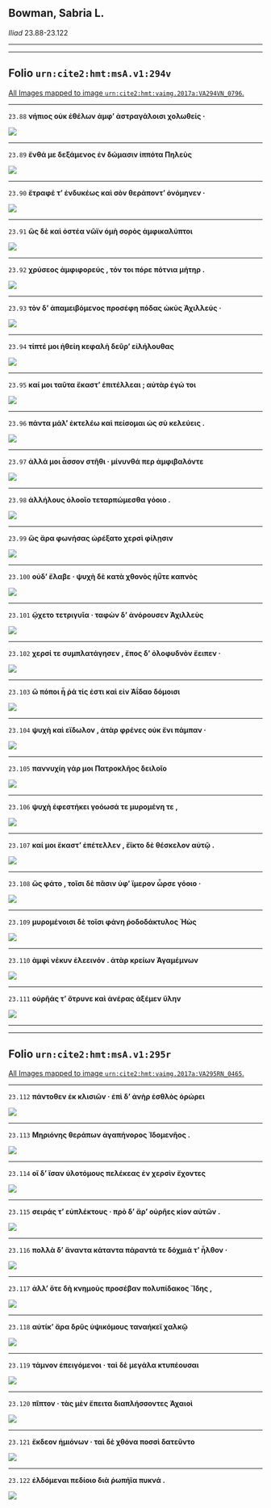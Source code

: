 

## Bowman, Sabria L.

*Iliad* 23.88-23.122

---

---

## **Folio `urn:cite2:hmt:msA.v1:294v`**



[All Images mapped to image `urn:cite2:hmt:vaimg.2017a:VA294VN_0796`.](http://www.homermultitext.org/ict2/index.html?urn=urn:cite2:hmt:vaimg.2017a:VA294VN_0796@0.4740,0.2660,0.4324,0.02227&urn=urn:cite2:hmt:vaimg.2017a:VA294VN_0796@0.4661,0.2849,0.4304,0.02144&urn=urn:cite2:hmt:vaimg.2017a:VA294VN_0796@0.4775,0.3084,0.4263,0.01853&urn=urn:cite2:hmt:vaimg.2017a:VA294VN_0796@0.4663,0.3245,0.4309,0.02642&urn=urn:cite2:hmt:vaimg.2017a:VA294VN_0796@0.4722,0.3434,0.4322,0.02573&urn=urn:cite2:hmt:vaimg.2017a:VA294VN_0796@0.4755,0.3638,0.4475,0.02324&urn=urn:cite2:hmt:vaimg.2017a:VA294VN_0796@0.4735,0.3840,0.4300,0.02213&urn=urn:cite2:hmt:vaimg.2017a:VA294VN_0796@0.4797,0.4039,0.4305,0.02089&urn=urn:cite2:hmt:vaimg.2017a:VA294VN_0796@0.4722,0.4221,0.4490,0.02158&urn=urn:cite2:hmt:vaimg.2017a:VA294VN_0796@0.4729,0.4390,0.4480,0.02310&urn=urn:cite2:hmt:vaimg.2017a:VA294VN_0796@0.4722,0.4602,0.3736,0.02116&urn=urn:cite2:hmt:vaimg.2017a:VA294VN_0796@0.4742,0.4787,0.4108,0.02227&urn=urn:cite2:hmt:vaimg.2017a:VA294VN_0796@0.4738,0.4954,0.4499,0.02434&urn=urn:cite2:hmt:vaimg.2017a:VA294VN_0796@0.4749,0.5151,0.4313,0.02227&urn=urn:cite2:hmt:vaimg.2017a:VA294VN_0796@0.4761,0.5325,0.4471,0.02794&urn=urn:cite2:hmt:vaimg.2017a:VA294VN_0796@0.4725,0.5527,0.4320,0.02227&urn=urn:cite2:hmt:vaimg.2017a:VA294VN_0796@0.4805,0.5701,0.4359,0.02725&urn=urn:cite2:hmt:vaimg.2017a:VA294VN_0796@0.4777,0.5900,0.3882,0.02490&urn=urn:cite2:hmt:vaimg.2017a:VA294VN_0796@0.4681,0.6083,0.4060,0.02545&urn=urn:cite2:hmt:vaimg.2017a:VA294VN_0796@0.4709,0.6272,0.4451,0.02448&urn=urn:cite2:hmt:vaimg.2017a:VA294VN_0796@0.4788,0.6476,0.4263,0.02158&urn=urn:cite2:hmt:vaimg.2017a:VA294VN_0796@0.4845,0.6667,0.4283,0.02213&urn=urn:cite2:hmt:vaimg.2017a:VA294VN_0796@0.4757,0.6852,0.4436,0.02393&urn=urn:cite2:hmt:vaimg.2017a:VA294VN_0796@0.4775,0.7059,0.4352,0.02932)

---- 

 `23.88`  **νήπιος οὐκ ἐθέλων ἀμφʼ ἀστραγάλοισι χολωθείς ·** 

 <a href="http://www.homermultitext.org/ict2/index.html?urn=urn:cite2:hmt:vaimg.2017a:VA294VN_0796@0.4740,0.2660,0.4324,0.02227"><img src="http://beta.hpcc.uh.edu/scs/image/500/500/urn:cite2:hmt:vaimg.2017a:VA294VN_0796@0.4740,0.2660,0.4324,0.02227"/></a> 

---- 

 `23.89`  **ἔνθά με δεξάμενος ἐν δώμασιν ἱππότα Πηλεὺς** 

 <a href="http://www.homermultitext.org/ict2/index.html?urn=urn:cite2:hmt:vaimg.2017a:VA294VN_0796@0.4661,0.2849,0.4304,0.02144"><img src="http://beta.hpcc.uh.edu/scs/image/500/500/urn:cite2:hmt:vaimg.2017a:VA294VN_0796@0.4661,0.2849,0.4304,0.02144"/></a> 

---- 

 `23.90`  **ἔτραφέ τʼ ἐνδυκέως καὶ σὸν θεράποντʼ ὀνόμηνεν ·** 

 <a href="http://www.homermultitext.org/ict2/index.html?urn=urn:cite2:hmt:vaimg.2017a:VA294VN_0796@0.4775,0.3084,0.4263,0.01853"><img src="http://beta.hpcc.uh.edu/scs/image/500/500/urn:cite2:hmt:vaimg.2017a:VA294VN_0796@0.4775,0.3084,0.4263,0.01853"/></a> 

---- 

 `23.91`  **ὣς δὲ καὶ ὀστέα νῶϊν ὁμὴ σορὸς ἀμφικαλύπτοι** 

 <a href="http://www.homermultitext.org/ict2/index.html?urn=urn:cite2:hmt:vaimg.2017a:VA294VN_0796@0.4663,0.3245,0.4309,0.02642"><img src="http://beta.hpcc.uh.edu/scs/image/500/500/urn:cite2:hmt:vaimg.2017a:VA294VN_0796@0.4663,0.3245,0.4309,0.02642"/></a> 

---- 

 `23.92`  **χρύσεος ἀμφιφορεύς , τόν τοι πόρε πότνια μήτηρ .** 

 <a href="http://www.homermultitext.org/ict2/index.html?urn=urn:cite2:hmt:vaimg.2017a:VA294VN_0796@0.4722,0.3434,0.4322,0.02573"><img src="http://beta.hpcc.uh.edu/scs/image/500/500/urn:cite2:hmt:vaimg.2017a:VA294VN_0796@0.4722,0.3434,0.4322,0.02573"/></a> 

---- 

 `23.93`  **τὸν δʼ ἀπαμειβόμενος προσέφη πόδας ὠκὺς Ἀχιλλεύς ·** 

 <a href="http://www.homermultitext.org/ict2/index.html?urn=urn:cite2:hmt:vaimg.2017a:VA294VN_0796@0.4755,0.3638,0.4475,0.02324"><img src="http://beta.hpcc.uh.edu/scs/image/500/500/urn:cite2:hmt:vaimg.2017a:VA294VN_0796@0.4755,0.3638,0.4475,0.02324"/></a> 

---- 

 `23.94`  **τίπτέ μοι ἠθείη κεφαλὴ δεῦρʼ εἰλήλουθας** 

 <a href="http://www.homermultitext.org/ict2/index.html?urn=urn:cite2:hmt:vaimg.2017a:VA294VN_0796@0.4735,0.3840,0.4300,0.02213"><img src="http://beta.hpcc.uh.edu/scs/image/500/500/urn:cite2:hmt:vaimg.2017a:VA294VN_0796@0.4735,0.3840,0.4300,0.02213"/></a> 

---- 

 `23.95`  **καί μοι ταῦτα ἕκαστʼ ἐπιτέλλεαι ; αὐτὰρ ἐγώ τοι** 

 <a href="http://www.homermultitext.org/ict2/index.html?urn=urn:cite2:hmt:vaimg.2017a:VA294VN_0796@0.4797,0.4039,0.4305,0.02089"><img src="http://beta.hpcc.uh.edu/scs/image/500/500/urn:cite2:hmt:vaimg.2017a:VA294VN_0796@0.4797,0.4039,0.4305,0.02089"/></a> 

---- 

 `23.96`  **πάντα μάλʼ ἐκτελέω καὶ πείσομαι ὡς σὺ κελεύεις .** 

 <a href="http://www.homermultitext.org/ict2/index.html?urn=urn:cite2:hmt:vaimg.2017a:VA294VN_0796@0.4722,0.4221,0.4490,0.02158"><img src="http://beta.hpcc.uh.edu/scs/image/500/500/urn:cite2:hmt:vaimg.2017a:VA294VN_0796@0.4722,0.4221,0.4490,0.02158"/></a> 

---- 

 `23.97`  **ἀλλά μοι ἆσσον στῆθι · μίνυνθά περ ἀμφιβαλόντε** 

 <a href="http://www.homermultitext.org/ict2/index.html?urn=urn:cite2:hmt:vaimg.2017a:VA294VN_0796@0.4729,0.4390,0.4480,0.02310"><img src="http://beta.hpcc.uh.edu/scs/image/500/500/urn:cite2:hmt:vaimg.2017a:VA294VN_0796@0.4729,0.4390,0.4480,0.02310"/></a> 

---- 

 `23.98`  **ἀλλήλους ὀλοοῖο τεταρπώμεσθα γόοιο .** 

 <a href="http://www.homermultitext.org/ict2/index.html?urn=urn:cite2:hmt:vaimg.2017a:VA294VN_0796@0.4722,0.4602,0.3736,0.02116"><img src="http://beta.hpcc.uh.edu/scs/image/500/500/urn:cite2:hmt:vaimg.2017a:VA294VN_0796@0.4722,0.4602,0.3736,0.02116"/></a> 

---- 

 `23.99`  **ὣς ἄρα φωνήσας ὠρέξατο χερσὶ φίλῃσιν** 

 <a href="http://www.homermultitext.org/ict2/index.html?urn=urn:cite2:hmt:vaimg.2017a:VA294VN_0796@0.4742,0.4787,0.4108,0.02227"><img src="http://beta.hpcc.uh.edu/scs/image/500/500/urn:cite2:hmt:vaimg.2017a:VA294VN_0796@0.4742,0.4787,0.4108,0.02227"/></a> 

---- 

 `23.100`  **οὐδʼ ἔλαβε · ψυχὴ δὲ κατὰ χθονὸς ἠΰτε καπνὸς** 

 <a href="http://www.homermultitext.org/ict2/index.html?urn=urn:cite2:hmt:vaimg.2017a:VA294VN_0796@0.4738,0.4954,0.4499,0.02434"><img src="http://beta.hpcc.uh.edu/scs/image/500/500/urn:cite2:hmt:vaimg.2017a:VA294VN_0796@0.4738,0.4954,0.4499,0.02434"/></a> 

---- 

 `23.101`  **ᾤχετο τετριγυῖα · ταφὼν δʼ ἀνόρουσεν Ἀχιλλεὺς** 

 <a href="http://www.homermultitext.org/ict2/index.html?urn=urn:cite2:hmt:vaimg.2017a:VA294VN_0796@0.4749,0.5151,0.4313,0.02227"><img src="http://beta.hpcc.uh.edu/scs/image/500/500/urn:cite2:hmt:vaimg.2017a:VA294VN_0796@0.4749,0.5151,0.4313,0.02227"/></a> 

---- 

 `23.102`  **χερσί τε συμπλατάγησεν , ἔπος δʼ ὀλοφυδνὸν ἔειπεν ·** 

 <a href="http://www.homermultitext.org/ict2/index.html?urn=urn:cite2:hmt:vaimg.2017a:VA294VN_0796@0.4761,0.5325,0.4471,0.02794"><img src="http://beta.hpcc.uh.edu/scs/image/500/500/urn:cite2:hmt:vaimg.2017a:VA294VN_0796@0.4761,0.5325,0.4471,0.02794"/></a> 

---- 

 `23.103`  **ὢ πόποι ἦ ῥά τίς ἐστι καὶ εἰν Ἀΐδαο δόμοισι** 

 <a href="http://www.homermultitext.org/ict2/index.html?urn=urn:cite2:hmt:vaimg.2017a:VA294VN_0796@0.4725,0.5527,0.4320,0.02227"><img src="http://beta.hpcc.uh.edu/scs/image/500/500/urn:cite2:hmt:vaimg.2017a:VA294VN_0796@0.4725,0.5527,0.4320,0.02227"/></a> 

---- 

 `23.104`  **ψυχὴ καὶ εἴδωλον , ἀτὰρ φρένες οὐκ ἔνι πάμπαν ·** 

 <a href="http://www.homermultitext.org/ict2/index.html?urn=urn:cite2:hmt:vaimg.2017a:VA294VN_0796@0.4805,0.5701,0.4359,0.02725"><img src="http://beta.hpcc.uh.edu/scs/image/500/500/urn:cite2:hmt:vaimg.2017a:VA294VN_0796@0.4805,0.5701,0.4359,0.02725"/></a> 

---- 

 `23.105`  **παννυχίη γάρ μοι Πατροκλῆος δειλοῖο** 

 <a href="http://www.homermultitext.org/ict2/index.html?urn=urn:cite2:hmt:vaimg.2017a:VA294VN_0796@0.4777,0.5900,0.3882,0.02490"><img src="http://beta.hpcc.uh.edu/scs/image/500/500/urn:cite2:hmt:vaimg.2017a:VA294VN_0796@0.4777,0.5900,0.3882,0.02490"/></a> 

---- 

 `23.106`  **ψυχὴ ἐφεστήκει γοόωσά τε μυρομένη τε ,** 

 <a href="http://www.homermultitext.org/ict2/index.html?urn=urn:cite2:hmt:vaimg.2017a:VA294VN_0796@0.4681,0.6083,0.4060,0.02545"><img src="http://beta.hpcc.uh.edu/scs/image/500/500/urn:cite2:hmt:vaimg.2017a:VA294VN_0796@0.4681,0.6083,0.4060,0.02545"/></a> 

---- 

 `23.107`  **καί μοι ἕκαστʼ ἐπέτελλεν , ἔϊκτο δὲ θέσκελον αὐτῷ .** 

 <a href="http://www.homermultitext.org/ict2/index.html?urn=urn:cite2:hmt:vaimg.2017a:VA294VN_0796@0.4709,0.6272,0.4451,0.02448"><img src="http://beta.hpcc.uh.edu/scs/image/500/500/urn:cite2:hmt:vaimg.2017a:VA294VN_0796@0.4709,0.6272,0.4451,0.02448"/></a> 

---- 

 `23.108`  **ὣς φάτο , τοῖσι δὲ πᾶσιν ὑφʼ ἵμερον ὦρσε γόοιο ·** 

 <a href="http://www.homermultitext.org/ict2/index.html?urn=urn:cite2:hmt:vaimg.2017a:VA294VN_0796@0.4788,0.6476,0.4263,0.02158"><img src="http://beta.hpcc.uh.edu/scs/image/500/500/urn:cite2:hmt:vaimg.2017a:VA294VN_0796@0.4788,0.6476,0.4263,0.02158"/></a> 

---- 

 `23.109`  **μυρομένοισι δὲ τοῖσι φάνη ῥοδοδάκτυλος Ἠὼς** 

 <a href="http://www.homermultitext.org/ict2/index.html?urn=urn:cite2:hmt:vaimg.2017a:VA294VN_0796@0.4845,0.6667,0.4283,0.02213"><img src="http://beta.hpcc.uh.edu/scs/image/500/500/urn:cite2:hmt:vaimg.2017a:VA294VN_0796@0.4845,0.6667,0.4283,0.02213"/></a> 

---- 

 `23.110`  **ἀμφὶ νέκυν ἐλεεινόν . ἀτὰρ κρείων Ἀγαμέμνων** 

 <a href="http://www.homermultitext.org/ict2/index.html?urn=urn:cite2:hmt:vaimg.2017a:VA294VN_0796@0.4757,0.6852,0.4436,0.02393"><img src="http://beta.hpcc.uh.edu/scs/image/500/500/urn:cite2:hmt:vaimg.2017a:VA294VN_0796@0.4757,0.6852,0.4436,0.02393"/></a> 

---- 

 `23.111`  **οὐρῆάς τʼ ὄτρυνε καὶ ἀνέρας ἀξέμεν ὕλην** 

 <a href="http://www.homermultitext.org/ict2/index.html?urn=urn:cite2:hmt:vaimg.2017a:VA294VN_0796@0.4775,0.7059,0.4352,0.02932"><img src="http://beta.hpcc.uh.edu/scs/image/500/500/urn:cite2:hmt:vaimg.2017a:VA294VN_0796@0.4775,0.7059,0.4352,0.02932"/></a> 

---

---

## **Folio `urn:cite2:hmt:msA.v1:295r`**



[All Images mapped to image `urn:cite2:hmt:vaimg.2017a:VA295RN_0465`.](http://www.homermultitext.org/ict2/index.html?urn=urn:cite2:hmt:vaimg.2017a:VA295RN_0465@0.1964,0.2137,0.4565,0.03112&urn=urn:cite2:hmt:vaimg.2017a:VA295RN_0465@0.2054,0.2336,0.4434,0.02905&urn=urn:cite2:hmt:vaimg.2017a:VA295RN_0465@0.1958,0.2573,0.4724,0.02766&urn=urn:cite2:hmt:vaimg.2017a:VA295RN_0465@0.2084,0.2773,0.4383,0.02683&urn=urn:cite2:hmt:vaimg.2017a:VA295RN_0465@0.1984,0.2963,0.4829,0.02600&urn=urn:cite2:hmt:vaimg.2017a:VA295RN_0465@0.2003,0.3149,0.4403,0.02434&urn=urn:cite2:hmt:vaimg.2017a:VA295RN_0465@0.1971,0.3329,0.4267,0.02503&urn=urn:cite2:hmt:vaimg.2017a:VA295RN_0465@0.1986,0.3523,0.4274,0.02960&urn=urn:cite2:hmt:vaimg.2017a:VA295RN_0465@0.1951,0.3716,0.4182,0.02490&urn=urn:cite2:hmt:vaimg.2017a:VA295RN_0465@0.2030,0.3907,0.3979,0.02752&urn=urn:cite2:hmt:vaimg.2017a:VA295RN_0465@0.1949,0.4073,0.3849,0.02780)

---- 

 `23.112`  **πάντοθεν ἐκ κλισιῶν · ἐπὶ δʼ ἀνὴρ ἐσθλὸς ὀρώρει** 

 <a href="http://www.homermultitext.org/ict2/index.html?urn=urn:cite2:hmt:vaimg.2017a:VA295RN_0465@0.1964,0.2137,0.4565,0.03112"><img src="http://beta.hpcc.uh.edu/scs/image/500/500/urn:cite2:hmt:vaimg.2017a:VA295RN_0465@0.1964,0.2137,0.4565,0.03112"/></a> 

---- 

 `23.113`  **Μηριόνης θεράπων ἀγαπήνορος Ἰδομενῆος .** 

 <a href="http://www.homermultitext.org/ict2/index.html?urn=urn:cite2:hmt:vaimg.2017a:VA295RN_0465@0.2054,0.2336,0.4434,0.02905"><img src="http://beta.hpcc.uh.edu/scs/image/500/500/urn:cite2:hmt:vaimg.2017a:VA295RN_0465@0.2054,0.2336,0.4434,0.02905"/></a> 

---- 

 `23.114`  **οἳ δʼ ἴσαν ὑλοτόμους πελέκεας ἐν χερσὶν ἔχοντες** 

 <a href="http://www.homermultitext.org/ict2/index.html?urn=urn:cite2:hmt:vaimg.2017a:VA295RN_0465@0.1958,0.2573,0.4724,0.02766"><img src="http://beta.hpcc.uh.edu/scs/image/500/500/urn:cite2:hmt:vaimg.2017a:VA295RN_0465@0.1958,0.2573,0.4724,0.02766"/></a> 

---- 

 `23.115`  **σειράς τʼ εὐπλέκτους · πρὸ δʼ ἄρʼ οὐρῆες κίον αὐτῶν .** 

 <a href="http://www.homermultitext.org/ict2/index.html?urn=urn:cite2:hmt:vaimg.2017a:VA295RN_0465@0.2084,0.2773,0.4383,0.02683"><img src="http://beta.hpcc.uh.edu/scs/image/500/500/urn:cite2:hmt:vaimg.2017a:VA295RN_0465@0.2084,0.2773,0.4383,0.02683"/></a> 

---- 

 `23.116`  **πολλὰ δʼ ἄναντα κάταντα πάραντά τε δόχμιά τʼ ἦλθον ·** 

 <a href="http://www.homermultitext.org/ict2/index.html?urn=urn:cite2:hmt:vaimg.2017a:VA295RN_0465@0.1984,0.2963,0.4829,0.02600"><img src="http://beta.hpcc.uh.edu/scs/image/500/500/urn:cite2:hmt:vaimg.2017a:VA295RN_0465@0.1984,0.2963,0.4829,0.02600"/></a> 

---- 

 `23.117`  **ἀλλʼ ὅτε δὴ κνημοὺς προσέβαν πολυπίδακος Ἴδης ,** 

 <a href="http://www.homermultitext.org/ict2/index.html?urn=urn:cite2:hmt:vaimg.2017a:VA295RN_0465@0.2003,0.3149,0.4403,0.02434"><img src="http://beta.hpcc.uh.edu/scs/image/500/500/urn:cite2:hmt:vaimg.2017a:VA295RN_0465@0.2003,0.3149,0.4403,0.02434"/></a> 

---- 

 `23.118`  **αὐτίκʼ ἄρα δρῦς ὑψικόμους ταναήκεϊ χαλκῷ** 

 <a href="http://www.homermultitext.org/ict2/index.html?urn=urn:cite2:hmt:vaimg.2017a:VA295RN_0465@0.1971,0.3329,0.4267,0.02503"><img src="http://beta.hpcc.uh.edu/scs/image/500/500/urn:cite2:hmt:vaimg.2017a:VA295RN_0465@0.1971,0.3329,0.4267,0.02503"/></a> 

---- 

 `23.119`  **τάμνον ἐπειγόμενοι · ταὶ δὲ μεγάλα κτυπέουσαι** 

 <a href="http://www.homermultitext.org/ict2/index.html?urn=urn:cite2:hmt:vaimg.2017a:VA295RN_0465@0.1986,0.3523,0.4274,0.02960"><img src="http://beta.hpcc.uh.edu/scs/image/500/500/urn:cite2:hmt:vaimg.2017a:VA295RN_0465@0.1986,0.3523,0.4274,0.02960"/></a> 

---- 

 `23.120`  **πῖπτον · τὰς μὲν ἔπειτα διαπλήσσοντες Ἀχαιοὶ** 

 <a href="http://www.homermultitext.org/ict2/index.html?urn=urn:cite2:hmt:vaimg.2017a:VA295RN_0465@0.1951,0.3716,0.4182,0.02490"><img src="http://beta.hpcc.uh.edu/scs/image/500/500/urn:cite2:hmt:vaimg.2017a:VA295RN_0465@0.1951,0.3716,0.4182,0.02490"/></a> 

---- 

 `23.121`  **ἔκδεον ἡμιόνων · ταὶ δὲ χθόνα ποσσὶ δατεῦντο** 

 <a href="http://www.homermultitext.org/ict2/index.html?urn=urn:cite2:hmt:vaimg.2017a:VA295RN_0465@0.2030,0.3907,0.3979,0.02752"><img src="http://beta.hpcc.uh.edu/scs/image/500/500/urn:cite2:hmt:vaimg.2017a:VA295RN_0465@0.2030,0.3907,0.3979,0.02752"/></a> 

---- 

 `23.122`  **ἐλδόμεναι πεδίοιο διὰ ῥωπήϊα πυκνά .** 

 <a href="http://www.homermultitext.org/ict2/index.html?urn=urn:cite2:hmt:vaimg.2017a:VA295RN_0465@0.1949,0.4073,0.3849,0.02780"><img src="http://beta.hpcc.uh.edu/scs/image/500/500/urn:cite2:hmt:vaimg.2017a:VA295RN_0465@0.1949,0.4073,0.3849,0.02780"/></a> 